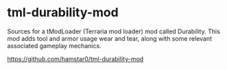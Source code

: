 # tml-durability-mod

Sources for a tModLoader (Terraria mod loader) mod called Durability. This mod adds tool and armor usage wear and tear, along with some relevant associated gameplay mechanics.

https://github.com/hamstar0/tml-durability-mod
